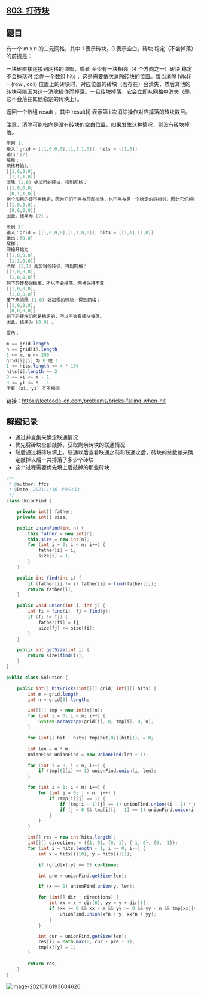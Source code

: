 ## [803. 打砖块](https://leetcode-cn.com/problems/bricks-falling-when-hit/)

## 题目

有一个 m x n 的二元网格，其中 1 表示砖块，0 表示空白。砖块 稳定（不会掉落）的前提是：

一块砖直接连接到网格的顶部，或者
至少有一块相邻（4 个方向之一）砖块 稳定 不会掉落时
给你一个数组 hits ，这是需要依次消除砖块的位置。每当消除 hits[i] = (rowi, coli) 位置上的砖块时，对应位置的砖块（若存在）会消失，然后其他的砖块可能因为这一消除操作而掉落。一旦砖块掉落，它会立即从网格中消失（即，它不会落在其他稳定的砖块上）。

返回一个数组 result ，其中 result[i] 表示第 i 次消除操作对应掉落的砖块数目。

注意，消除可能指向是没有砖块的空白位置，如果发生这种情况，则没有砖块掉落。

```java
示例 1：
输入：grid = [[1,0,0,0],[1,1,1,0]], hits = [[1,0]]
输出：[2]
解释：
网格开始为：
[[1,0,0,0]，
 [1,1,1,0]]
消除 (1,0) 处加粗的砖块，得到网格：
[[1,0,0,0]
 [0,1,1,0]]
两个加粗的砖不再稳定，因为它们不再与顶部相连，也不再与另一个稳定的砖相邻，因此它们将掉落。得到网格：
[[1,0,0,0],
 [0,0,0,0]]
因此，结果为 [2] 。
    
示例 2：
输入：grid = [[1,0,0,0],[1,1,0,0]], hits = [[1,1],[1,0]]
输出：[0,0]
解释：
网格开始为：
[[1,0,0,0],
 [1,1,0,0]]
消除 (1,1) 处加粗的砖块，得到网格：
[[1,0,0,0],
 [1,0,0,0]]
剩下的砖都很稳定，所以不会掉落。网格保持不变：
[[1,0,0,0], 
 [1,0,0,0]]
接下来消除 (1,0) 处加粗的砖块，得到网格：
[[1,0,0,0],
 [0,0,0,0]]
剩下的砖块仍然是稳定的，所以不会有砖块掉落。
因此，结果为 [0,0] 。
```



```java
提示：

m == grid.length
n == grid[i].length
1 <= m, n <= 200
grid[i][j] 为 0 或 1
1 <= hits.length <= 4 * 104
hits[i].length == 2
0 <= xi <= m - 1
0 <= yi <= n - 1
所有 (xi, yi) 互不相同
```


链接：https://leetcode-cn.com/problems/bricks-falling-when-hit

## 解题记录

+ 通过并查集来确定联通情况
+ 优先将砖块全部敲掉，获取剩余砖块的联通情况
+ 然后通过将砖块填上，联通以后查看联通之前和联通之后，砖块的总数差来确定敲掉以后一共掉落了多少个砖块
+ 这个过程需要优先填上后敲掉的那些砖块



```java
/**
 * @author: ffzs
 * @Date: 2021/1/16 上午9:13
 */
class UnionFind {

    private int[] father;
    private int[] size;

    public UnionFind(int n) {
        this.father = new int[n];
        this.size = new int[n];
        for (int i = 0; i < n; i++) {
            father[i] = i;
            size[i] = 1;
        }
    }

    public int find(int i) {
        if (father[i] != i) father[i] = find(father[i]);
        return father[i];
    }

    public void union(int i, int j) {
        int fi = find(i), fj = find(j);
        if (fi != fj) {
            father[fi] = fj;
            size[fj] += size[fi];
        }
    }

    public int getSize(int i) {
        return size[find(i)];
    }
}

public class Solution {

    public int[] hitBricks(int[][] grid, int[][] hits) {
        int m = grid.length;
        int n = grid[0].length;

        int[][] tmp = new int[m][n];
        for (int i = 0; i < m; i++) {
            System.arraycopy(grid[i], 0, tmp[i], 0, n);
        }

        for (int[] hit : hits) tmp[hit[0]][hit[1]] = 0;

        int len = n * m;
        UnionFind unionFind = new UnionFind(len + 1);

        for (int i = 0; i < n; i++) {
            if (tmp[0][i] == 1) unionFind.union(i, len);
        }

        for (int i = 1; i < m; i++) {
            for (int j = 0; j < n; j++) {
                if (tmp[i][j] == 1) {
                    if (tmp[i - 1][j] == 1) unionFind.union((i - 1) * n + j, i * n + j);
                    if (j > 0 && tmp[i][j - 1] == 1) unionFind.union(i * n + j - 1, i * n + j);
                }
            }
        }

        int[] res = new int[hits.length];
        int[][] directions = {{1, 0}, {0, 1}, {-1, 0}, {0, -1}};
        for (int i = hits.length - 1; i >= 0; i--) {
            int x = hits[i][0], y = hits[i][1];

            if (grid[x][y] == 0) continue;

            int pre = unionFind.getSize(len);

            if (x == 0) unionFind.union(y, len);

            for (int[] dir : directions) {
                int xx = x + dir[0], yy = y + dir[1];
                if (xx >= 0 && xx < m && yy >= 0 && yy < n && tmp[xx][yy] == 1){
                    unionFind.union(x*n + y, xx*n + yy);
                }
            }

            int cur = unionFind.getSize(len);
            res[i] = Math.max(0, cur - pre - 1);
            tmp[x][y] = 1;
        }

        return res;
    }
}
```

![image-20210116193604620](https://gitee.com/ffzs/picture_go/raw/master/img/image-20210116193604620.png)